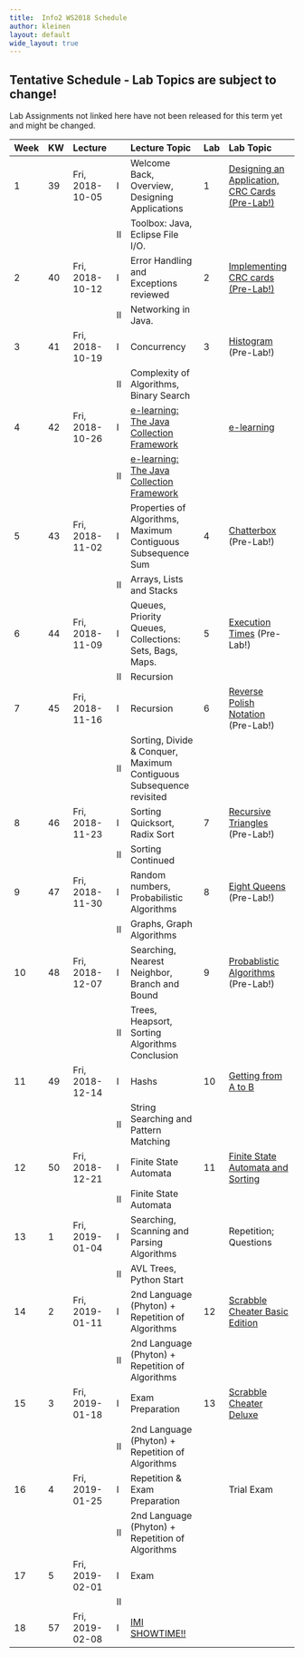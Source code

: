 ```yaml
---
title:  Info2 WS2018 Schedule
author: kleinen
layout: default
wide_layout: true
---
```


## Tentative Schedule - Lab Topics are subject to change!
Lab Assignments not linked here have not been released for this term yet and
might be changed.

| Week | KW | Lecture         |    | Lecture Topic                                                                                                         | Lab | Lab Topic                                                         |
|:-----|:---|:----------------|:---|:----------------------------------------------------------------------------------------------------------------------|:----|:------------------------------------------------------------------|
| 1    | 39 | Fri, 2018-10-05 | I  | Welcome Back, Overview, Designing Applications                                                                        | 1   | [Designing an Application, CRC Cards  (Pre-Lab!)](../labs/lab-01) |
|      |    |                 | II | Toolbox: Java, Eclipse File I/O.                                                                                      |     |                                                                   |
| 2    | 40 | Fri, 2018-10-12 | I  | Error Handling and Exceptions reviewed                                                                                | 2   | [Implementing CRC cards (Pre-Lab!)](../labs/lab-02)               |
|      |    |                 | II | Networking in Java.                                                                                                   |     |                                                                   |
| 3    | 41 | Fri, 2018-10-19 | I  | Concurrency                                                                                                           | 3   | [Histogram](../labs/lab-03)  (Pre-Lab!)                           |
|      |    |                 | II | Complexity of Algorithms, Binary Search                                                                               |     |                                                                   |
| 4    | 42 | Fri, 2018-10-26 | I  | [e-learning: The Java Collection Framework](../misc/collections/)                                                     |     | [e-learning](../misc/collections/)                                |
|      |    |                 | II | [e-learning: The Java Collection Framework](../misc/collections/)                                                     |     |                                                                   |
| 5    | 43 | Fri, 2018-11-02 | I  | Properties of Algorithms, Maximum Contiguous Subsequence Sum                                                          | 4   | [Chatterbox](../labs/lab-04)  (Pre-Lab!)                          |
|      |    |                 | II | Arrays, Lists and Stacks                                                                                              |     |                                                                   |
| 6    | 44 | Fri, 2018-11-09 | I  | Queues, Priority Queues, Collections: Sets, Bags, Maps.                                                               | 5   | [Execution Times](../labs/lab-05) (Pre-Lab!)                      |
|      |    |                 | II | Recursion                                                                                                             |     |                                                                   |
| 7    | 45 | Fri, 2018-11-16 | I  | Recursion                                                                                                             | 6   | [Reverse Polish Notation](../labs/lab-06) (Pre-Lab!)              |
|      |    |                 | II | Sorting, Divide & Conquer, Maximum Contiguous Subsequence revisited                                                   |     |                                                                   |
| 8    | 46 | Fri, 2018-11-23 | I  | Sorting Quicksort, Radix Sort                                                                                         | 7   | [Recursive Triangles](../labs/lab-07) (Pre-Lab!)                  |
|      |    |                 | II | Sorting Continued                                                                                                     |     |                                                                   |
| 9    | 47 | Fri, 2018-11-30 | I  | Random numbers, Probabilistic Algorithms                                                                              | 8   | [Eight Queens](../labs/lab-08) (Pre-Lab!)                         |
|      |    |                 | II | Graphs, Graph Algorithms                                                                                              |     |                                                                   |
| 10   | 48 | Fri, 2018-12-07 | I  | Searching, Nearest Neighbor, Branch and Bound                                                                         | 9   | [Probablistic Algorithms](../labs/lab-09)  (Pre-Lab!)             |
|      |    |                 | II | Trees, Heapsort, Sorting Algorithms Conclusion                                                                        |     |                                                                   |
| 11   | 49 | Fri, 2018-12-14 | I  | Hashs                                                                                                                 | 10  | [Getting from A to B](../labs/lab-10)                             |
|      |    |                 | II | String Searching and Pattern Matching                                                                                 |     |                                                                   |
| 12   | 50 | Fri, 2018-12-21 | I  | Finite State Automata                                                                                                 | 11  | [Finite State Automata and Sorting](../labs/lab-11)               |
|      |    |                 | II | Finite State Automata                                                                                                 |     |                                                                   |
| 13   | 1  | Fri, 2019-01-04 | I  | Searching, Scanning and Parsing Algorithms                                                                            |     | Repetition; Questions                                             |
|      |    |                 | II | AVL Trees, Python Start                                                                                               |     |                                                                   |
| 14   | 2  | Fri, 2019-01-11 | I  | 2nd Language (Phyton) + Repetition of Algorithms                                                                      | 12  | [Scrabble Cheater Basic Edition](../labs/lab-12)                  |
|      |    |                 | II | 2nd Language (Phyton) + Repetition of Algorithms                                                                      |     |                                                                   |
| 15   | 3  | Fri, 2019-01-18 | I  | Exam Preparation                                                                                                      | 13  | [Scrabble Cheater Deluxe](../labs/lab-13)                         |
|      |    |                 | II | 2nd Language (Phyton) + Repetition of Algorithms                                                                      |     |                                                                   |
| 16   | 4  | Fri, 2019-01-25 | I  | Repetition & Exam Preparation                                                                                         |     | Trial Exam                                                        |
|      |    |                 | II | 2nd Language (Phyton) + Repetition of Algorithms                                                                      |     |                                                                   |
| 17   | 5  | Fri, 2019-02-01 | I  | Exam                                                                                                                  |     |                                                                   |
|      |    |                 | II |                                                                                                                       |     |                                                                   |
| 18   | 57 | Fri, 2019-02-08 | I  | [IMI SHOWTIME!!](https://imi-bachelor.htw-berlin.de/studium/projekte/showtime-und-projekte-im-wintersemester-201819/) |     |                                                                   |
  
